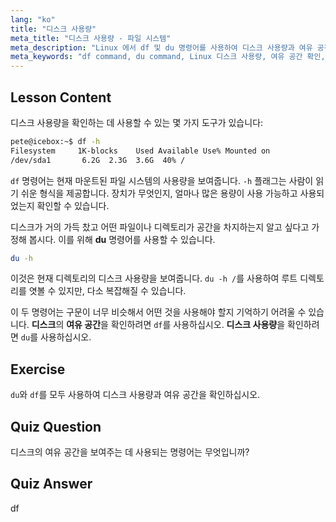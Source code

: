 ```yaml
---
lang: "ko"
title: "디스크 사용량"
meta_title: "디스크 사용량 - 파일 시스템"
meta_description: "Linux 에서 df 및 du 명령어를 사용하여 디스크 사용량과 여유 공간을 확인하는 방법을 배웁니다. 이들의 차이점과 각각을 언제 사용해야 하는지 이해합니다. Linux 디스크 관리 튜토리얼."
meta_keywords: "df command, du command, Linux 디스크 사용량, 여유 공간 확인, Linux 튜토리얼, 초보자 Linux, 디스크 관리, Linux 가이드"
---
```


## Lesson Content

디스크 사용량을 확인하는 데 사용할 수 있는 몇 가지 도구가 있습니다:

```bash
pete@icebox:~$ df -h
Filesystem     1K-blocks    Used Available Use% Mounted on
/dev/sda1       6.2G  2.3G  3.6G  40% /
```

`df` 명령어는 현재 마운트된 파일 시스템의 사용량을 보여줍니다. `-h` 플래그는 사람이 읽기 쉬운 형식을 제공합니다. 장치가 무엇인지, 얼마나 많은 용량이 사용 가능하고 사용되었는지 확인할 수 있습니다.

디스크가 거의 가득 찼고 어떤 파일이나 디렉토리가 공간을 차지하는지 알고 싶다고 가정해 봅시다. 이를 위해 **du** 명령어를 사용할 수 있습니다.

```bash
du -h
```

이것은 현재 디렉토리의 디스크 사용량을 보여줍니다. `du -h /`를 사용하여 루트 디렉토리를 엿볼 수 있지만, 다소 복잡해질 수 있습니다.

이 두 명령어는 구문이 너무 비슷해서 어떤 것을 사용해야 할지 기억하기 어려울 수 있습니다. **디스크**의 **여유 공간**을 확인하려면 `df`를 사용하십시오. **디스크 사용량**을 확인하려면 `du`를 사용하십시오.

## Exercise

`du`와 `df`를 모두 사용하여 디스크 사용량과 여유 공간을 확인하십시오.

## Quiz Question

디스크의 여유 공간을 보여주는 데 사용되는 명령어는 무엇입니까?

## Quiz Answer

df
